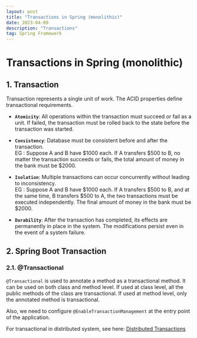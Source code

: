```yaml
---
layout: post
title: "Transactions in Spring (monolithic)"
date: 2023-04-09
description: "Transactions"
tag: Spring Framework
---
```


# Transactions in Spring (monolithic)

## 1. Transaction

Transaction represents a single unit of work. The ACID properties define transactional requirements.

- **`Atomicity`**: All operations within the transaction must succeed or fail as a unit. If failed, the transaction must be rolled back to the state before the transaction was started.

- **`Consistency`**: Database must be consistent before and after the transaction.  
  EG : Suppose A and B have $1000 each. If A transfers $500 to B, no matter the transaction succeeds or fails, the total amount of money in the bank must be $2000.

- **`Isolation`**: Multiple transactions can occur concurrently without leading to inconsistency.  
  EG : Suppose A and B have $1000 each. If A transfers $500 to B, and at the same time, B transfers $500 to A, the two transactions must be executed independently. The final amount of money in the bank must be $2000.

- **`Durability`**: After the transaction has completed, its effects are permanently in place in the system. The modifications persist even in the event of a system failure.

## 2. Spring Boot Transaction

### 2.1. @Transactional

`@Transactional` is used to annotate a method as a transactional method. It can be used on both class and method level. If used at class level, all the public methods of the class are transactional. If used at method level, only the annotated method is transactional.

Also, we need to configure `@EnableTransactionManagement` at the entry point of the application.

For transactional in distributed system, see here: [Distributed Transactions](https://chriszzhong.github.io/2023/06/transaction-in-microservices/)

